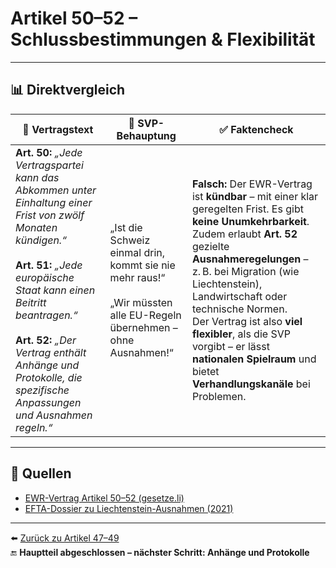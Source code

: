 # Artikel 50–52 – Schlussbestimmungen & Flexibilität

---

## 📊 Direktvergleich

| 📜 **Vertragstext** | 🧨 **SVP-Behauptung** | ✅ **Faktencheck** |
|---------------------|-----------------------|--------------------|
| **Art. 50:** _„Jede Vertragspartei kann das Abkommen unter Einhaltung einer Frist von zwölf Monaten kündigen.“_ <br><br> **Art. 51:** _„Jede europäische Staat kann einen Beitritt beantragen.“_ <br><br> **Art. 52:** _„Der Vertrag enthält Anhänge und Protokolle, die spezifische Anpassungen und Ausnahmen regeln.“_ | „Ist die Schweiz einmal drin, kommt sie nie mehr raus!“ <br><br> „Wir müssten alle EU-Regeln übernehmen – ohne Ausnahmen!“ | **Falsch:** Der EWR-Vertrag ist **kündbar** – mit einer klar geregelten Frist. Es gibt **keine Unumkehrbarkeit**. <br> Zudem erlaubt **Art. 52** gezielte **Ausnahmeregelungen** – z. B. bei Migration (wie Liechtenstein), Landwirtschaft oder technische Normen. <br> Der Vertrag ist also **viel flexibler**, als die SVP vorgibt – er lässt **nationalen Spielraum** und bietet **Verhandlungskanäle** bei Problemen. |

---

## 🔗 Quellen

- [EWR-Vertrag Artikel 50–52 (gesetze.li)](https://www.gesetze.li/konso/html/1992036#Art50)
- [EFTA-Dossier zu Liechtenstein-Ausnahmen (2021)](https://www.efta.int/…)

---

⬅️ [Zurück zu Artikel 47–49](artikel_047_049.md)  
🔚 **Hauptteil abgeschlossen – nächster Schritt: Anhänge und Protokolle**
